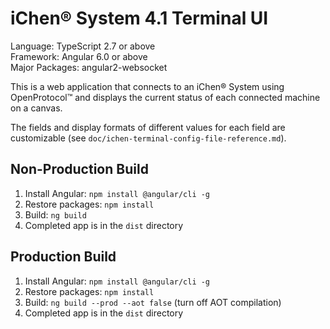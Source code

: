 # iChen&reg; System 4.1 Terminal UI

Language: TypeScript 2.7 or above  
Framework: Angular 6.0 or above  
Major Packages: angular2-websocket

This is a web application that connects to an iChen&reg; System using OpenProtocol&trade;
and displays the current status of each connected machine on a canvas.

The fields and display formats of different values for each field are customizable
(see `doc/ichen-terminal-config-file-reference.md`).

## Non-Production Build

1. Install Angular: `npm install @angular/cli -g`
2. Restore packages: `npm install`
3. Build: `ng build`
4. Completed app is in the `dist` directory

## Production Build

1. Install Angular: `npm install @angular/cli -g`
2. Restore packages: `npm install`
3. Build: `ng build --prod --aot false` (turn off AOT compilation)
4. Completed app is in the `dist` directory
